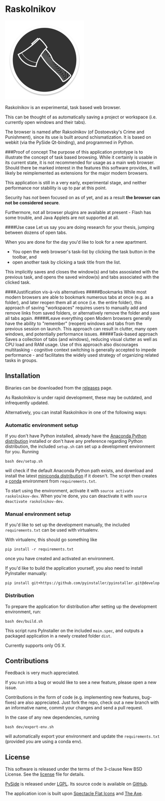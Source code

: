 # Raskolnikov
<!--
Build icons, etc.
For instance:
[![travis][travis-image]][travis-url]
[![cc-gpa][cc-gpa-image]][cc-gpa-url]
[![cc-coverage][cc-coverage-image]][cc-coverage-url]
[travis-image]: https://travis-ci.org/ekonstantinidis/gitify.svg?branch=master
[travis-url]: https://travis-ci.org/ekonstantinidis/gitify
[cc-gpa-image]: https://codeclimate.com/github/ekonstantinidis/gitify/badges/gpa.svg
[cc-gpa-url]: https://codeclimate.com/github/ekonstantinidis/gitify
[cc-coverage-image]: https://codeclimate.com/github/ekonstantinidis/gitify/badges/coverage.svg
[cc-coverage-url]: https://codeclimate.com/github/ekonstantinidis/gitify/coverage
-->

![Screenshot](res/small_icon.png)

Raskolnikov is an experimental, task based web browser.

This can be thought of as automatically saving a project or workspace (i.e. currently open windows and their tabs).

The browser is named after Raksolnikov (of Dostoevsky's Crime and Punishment), since its use is built around schismatization.
It is based on webkit (via the PySide Qt-binding), and programmed in Python.

###Proof of concept
The purpose of this application prototype is to illustrate the concept of task based browsing.
While it certainly is usable in its current state, it is not recommended for usage as a main web browser.
Should there be marked interest in the features this software provides, it will likely be reimplemented as extensions for the major modern browsers.

This application is still in a very early, experimental stage,
and neither performance nor stability is up to par at this point.

Security has _not_ been focused on as of yet, and as a result **the browser can not be considered secure**.

Furthermore, not all browser plugins are available at present - Flash has some trouble, and Java Applets are not supported at all.

####Use case
Let us say you are doing research for your thesis, jumping between dozens of open tabs.

When you are done for the day you'd like to look for a new apartment.

* You open the web browser's task-list by clicking the task button in the toolbar, and
* open another task by clicking a task title from the list.

This implicitly saves and closes the window(s) and tabs assosiated with the previous task, and opens the saved window(s) and tabs associated with the clicked task.

####Justification vis-à-vis alternatives
#####Bookmarks
While most modern browsers are able to bookmark numerous tabs at once (e.g. as a folder), and later reopen them all at once (i.e. the entire folder), this approach of saving "workspaces" requires users to manually add and remove links from saved folders, or alternatively remove the folder and save all tabs again.
#####Leave everything open
Modern browsers generally have the ability to "remember" (reopen) windows and tabs from the previous session on launch.
This approach can result in clutter, many open windows, and potentially performance issues.
#####Task-based approach
Saves a collection of tabs (and windows), reducing visual clutter as well as CPU load and RAM usage. Use of this approach also discourages multitasking - cognitive context switching is generally accepted to impede performance - and facilitates the widely used strategy of organizing related tasks in groups.

## Installation
Binaries can be downloaded from the [releases](https://github.com/eivind88/raskolnikov/releases) page.

As Raskolnikov is under rapid development, these may be outdated, and infrequently updated.

Alternatively, you can install Raskolnikov in one of the following ways:

### Automatic environment setup
If you don't have Python installed, already have the [Anaconda Python distribution](https://store.continuum.io/cshop/anaconda/) installed or don't have any preference regarding Python distribution, the included `setup.sh` can set up a development environment for you.
Running

```shell
bash dev/setup.sh
```

will check if the default Anaconda Python path exists, and download and install the latest [miniconda distribution](http://conda.pydata.org/miniconda.html) if it doesn't.
The script then creates a [conda](http://conda.pydata.org/docs/) environment from `requirements.txt`.

To start using the environment, activate it with `source activate raskolnikov-dev`.
When you're done, you can deactivate it with `source deactivate raskolnikov-dev`.

### Manual environment setup
If you'd like to set up the development manually, the included `requirements.txt` can be used with virtualenv.

With virtualenv, this should go something like

```shell
pip install -r requirements.txt
```

once you have created and activated an environment.

If you'd like to build the application yourself, you also need to install PyInstaller manually:

```shell
pip install git+https://github.com/pyinstaller/pyinstaller.git@develop
```

### Distribution
To prepare the application for distribution after setting up the development environment, run:

```shell
bash dev/build.sh
```

This script runs PyInstaller on the included ```main.spec```,
and outputs a packaged application in a newly created folder ```dist```.

Currently supports only OS X.

<!--
UPDATE THIS AFTER NOSETESTS ARE WRITTEN!
### Tests
There are 3 types of tests: `jest`, `jscs` and `jsxhint`.
To run the tests:

```shell
npm test
```

-->

## Contributions
Feedback is very much appreciated.

If you run into a bug or would like to see a new feature, please open a new issue.

Contributions in the form of code (e.g. implementing new features, bug-fixes) are also appreciated.
Just fork the repo, check out a new branch with an informative name, commit your changes and send a pull request.

In the case of any new dependencies, running

```shell
bash dev/export-env.sh
```

will automatically export your environment and update the ```requirements.txt``` (provided you are using a conda env).

## License
This software is released under the terms of the 3-clause New BSD License. See the [license](LICENSE.txt) file for details.

[PySide](https://wiki.qt.io/PySide) is released under [LGPL](https://www.gnu.org/copyleft/lesser.html).
Its source code is available on [GitHub](https://github.com/PySide).

The application icon is built upon [Spectacle Flat Icons](https://dribbble.com/shots/2075892-Spectacle-Flat-Icons) and [The Axe](https://dribbble.com/shots/1702501-The-Axe).
